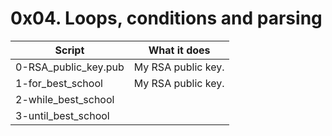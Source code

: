 # 0x04. Loops, conditions and parsing

Script | What it does
------ | ------------
0-RSA_public_key.pub | My RSA public key.
1-for_best_school | My RSA public key.
2-while_best_school | 
3-until_best_school | 

